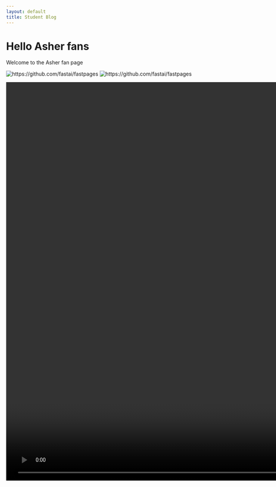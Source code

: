 ```yaml
---
layout: default
title: Student Blog
---
```

# Hello Asher fans
Welcome to the Asher fan page

![]({{site.baseurl}}/images/asher.jpg "https://github.com/fastai/fastpages")
![]({{site.baseurl}}/images/asher-concerned.jpg "https://github.com/fastai/fastpages")

<video width="1920" height="1080" controls>
    <source src="/Asher/images/he-was-acting.mp4" type="video/mp4">
    vdieo donet work
</video>
